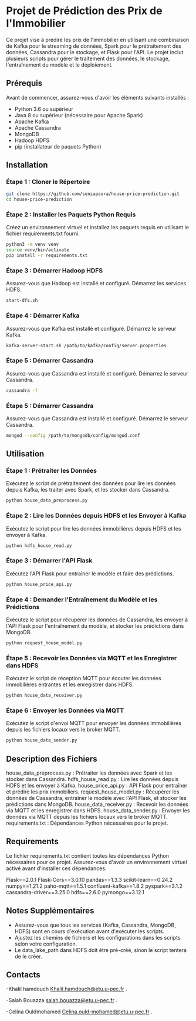 # Projet de Prédiction des Prix de l'Immobilier

Ce projet vise à prédire les prix de l'immobilier en utilisant une combinaison de Kafka pour le streaming de données, Spark pour le prétraitement des données, Cassandra pour le stockage, et Flask pour l'API. Le projet inclut plusieurs scripts pour gérer le traitement des données, le stockage, l'entraînement du modèle et le déploiement.

## Prérequis

Avant de commencer, assurez-vous d'avoir les éléments suivants installés :

- Python 3.6 ou supérieur
- Java 8 ou supérieur (nécessaire pour Apache Spark)
- Apache Kafka
- Apache Cassandra
- MongoDB
- Hadoop HDFS
- pip (installateur de paquets Python)

## Installation

### Étape 1 : Cloner le Répertoire

```bash
git clone https://github.com/senzapaura/house-price-prediction.git
cd house-price-prediction
```

### Étape 2 : Installer les Paquets Python Requis

Créez un environnement virtuel et installez les paquets requis en utilisant le fichier requirements.txt fourni.

```bash
python3 -m venv venv
source venv/bin/activate
pip install -r requirements.txt
```


### Étape 3 : Démarrer Hadoop HDFS

Assurez-vous que Hadoop est installé et configuré. Démarrez les services HDFS.

```bash
start-dfs.sh
```
### Étape 4 : Démarrer Kafka

Assurez-vous que Kafka est installé et configuré. Démarrez le serveur Kafka.

```bash
kafka-server-start.sh /path/to/kafka/config/server.properties
```

### Étape 5 : Démarrer Cassandra

Assurez-vous que Cassandra est installé et configuré. Démarrez le serveur Cassandra.

```bash
cassandra -f
```

### Étape 5 : Démarrer Cassandra

Assurez-vous que Cassandra est installé et configuré. Démarrez le serveur Cassandra.

```bash
mongod --config /path/to/mongodb/config/mongod.conf
```

## Utilisation

### Étape 1 : Prétraiter les Données

Exécutez le script de prétraitement des données pour lire les données depuis Kafka, les traiter avec Spark, et les stocker dans Cassandra.

```bash
python house_data_preprocess.py
```

### Étape 2 : Lire les Données depuis HDFS et les Envoyer à Kafka

Exécutez le script pour lire les données immobilières depuis HDFS et les envoyer à Kafka.


```bash
python hdfs_house_read.py
```

### Étape 3 : Démarrer l'API Flask

Exécutez l'API Flask pour entraîner le modèle et faire des prédictions.

```bash
python house_price_api.py
```


### Étape 4 : Demander l'Entraînement du Modèle et les Prédictions

Exécutez le script pour récupérer les données de Cassandra, les envoyer à l'API Flask pour l'entraînement du modèle, et stocker les prédictions dans MongoDB.

```bash
python request_house_model.py
```

### Étape 5 : Recevoir les Données via MQTT et les Enregistrer dans HDFS

Exécutez le script de réception MQTT pour écouter les données immobilières entrantes et les enregistrer dans HDFS.

```bash
python house_data_receiver.py
```

### Étape 6 : Envoyer les Données via MQTT

Exécutez le script d'envoi MQTT pour envoyer les données immobilières depuis les fichiers locaux vers le broker MQTT.


```bash
python house_data_sender.py
```

## Description des Fichiers

house_data_preprocess.py : Prétraiter les données avec Spark et les stocker dans Cassandra.
hdfs_house_read.py : Lire les données depuis HDFS et les envoyer à Kafka.
house_price_api.py : API Flask pour entraîner et prédire les prix immobiliers.
request_house_model.py : Récupérer les données de Cassandra, entraîner le modèle avec l'API Flask, et stocker les prédictions dans MongoDB.
house_data_receiver.py : Recevoir les données via MQTT et les enregistrer dans HDFS.
house_data_sender.py : Envoyer les données via MQTT depuis les fichiers locaux vers le broker MQTT.
requirements.txt : Dépendances Python nécessaires pour le projet.


## Requirements

Le fichier requirements.txt contient toutes les dépendances Python nécessaires pour ce projet. Assurez-vous d'avoir un environnement virtuel activé avant d'installer ces dépendances.

Flask==2.0.1
Flask-Cors==3.0.10
pandas==1.3.3
scikit-learn==0.24.2
numpy==1.21.2
paho-mqtt==1.5.1
confluent-kafka==1.8.2
pyspark==3.1.2
cassandra-driver==3.25.0
hdfs==2.6.0
pymongo==3.12.1


## Notes Supplémentaires

- Assurez-vous que tous les services (Kafka, Cassandra, MongoDB, HDFS) sont en cours d'exécution avant d'exécuter les scripts.
- Ajustez les chemins de fichiers et les configurations dans les scripts selon votre configuration.
- Le data_lake_path dans HDFS doit être pré-créé, sinon le script tentera de le créer.


## Contacts

-Khalil hamdouch Khalil.hamdouch@etu.u-pec.fr .

-Salah Bouazza salah.bouazza@etu.u-pec.fr .

-Celina Ouldmohamed Celina.ould-mohamed@etu.u-pec.fr .

